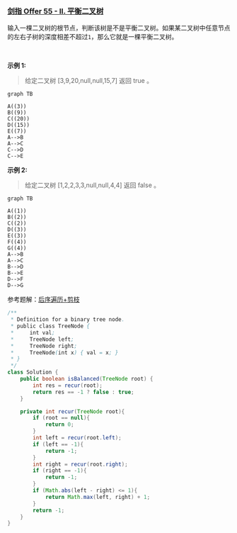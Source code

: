 ### [剑指 Offer 55 - II. 平衡二叉树](https://leetcode.cn/problems/ping-heng-er-cha-shu-lcof/)

输入一棵二叉树的根节点，判断该树是不是平衡二叉树。如果某二叉树中任意节点的左右子树的深度相差不超过`1`，那么它就是一棵平衡二叉树。

 

**示例 1:**

> 给定二叉树 [3,9,20,null,null,15,7]
返回 true 。

```mermaid
graph TB

A((3))
B((9))
C((20))
D((15))
E((7))
A-->B
A-->C
C-->D
C-->E
```


**示例 2:**

> 给定二叉树 [1,2,2,3,3,null,null,4,4]
> 返回 false 。

```mermaid
graph TB

A((1))
B((2))
C((2))
D((3))
E((3))
F((4))
G((4))
A-->B
A-->C
B-->D
B-->E
D-->F
D-->G
```

参考题解：[后序遍历+剪枝](https://leetcode.cn/problems/ping-heng-er-cha-shu-lcof/solution/mian-shi-ti-55-ii-ping-heng-er-cha-shu-cong-di-zhi/) 
 

```java
/**
 * Definition for a binary tree node.
 * public class TreeNode {
 *     int val;
 *     TreeNode left;
 *     TreeNode right;
 *     TreeNode(int x) { val = x; }
 * }
 */
class Solution {
    public boolean isBalanced(TreeNode root) {
        int res = recur(root);
        return res == -1 ? false : true;
    }

    private int recur(TreeNode root){
        if (root == null){
            return 0;
        }
        int left = recur(root.left);
        if (left == -1){
            return -1;
        }
        int right = recur(root.right);
        if (right == -1){
            return -1;
        }
        if (Math.abs(left - right) <= 1){
            return Math.max(left, right) + 1;
        }
        return -1;
    }
}
```